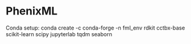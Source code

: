 # PhenixML

Conda setup: conda create -c conda-forge -n fml_env rdkit cctbx-base scikit-learn scipy jupyterlab tqdm seaborn
